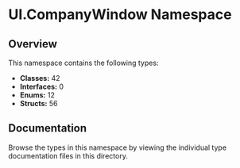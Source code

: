 # UI.CompanyWindow Namespace

## Overview

This namespace contains the following types:

- **Classes:** 42
- **Interfaces:** 0
- **Enums:** 12
- **Structs:** 56

## Documentation

Browse the types in this namespace by viewing the individual type documentation files in this directory.

